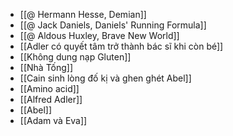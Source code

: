 - [[@ Hermann Hesse, Demian]]
- [[@ Jack Daniels, Daniels' Running Formula]]
- [[@ Aldous Huxley, Brave New World]]
- [[Adler có quyết tâm trở thành bác sĩ khi còn bé]]
- [[Không dung nạp Gluten]]
- [[Nhà Tống]]
- [[Cain sinh lòng đố kị và ghen ghét Abel]]
- [[Amino acid]]
- [[Alfred Adler]]
- [[Abel]]
- [[Adam và Eva]]
